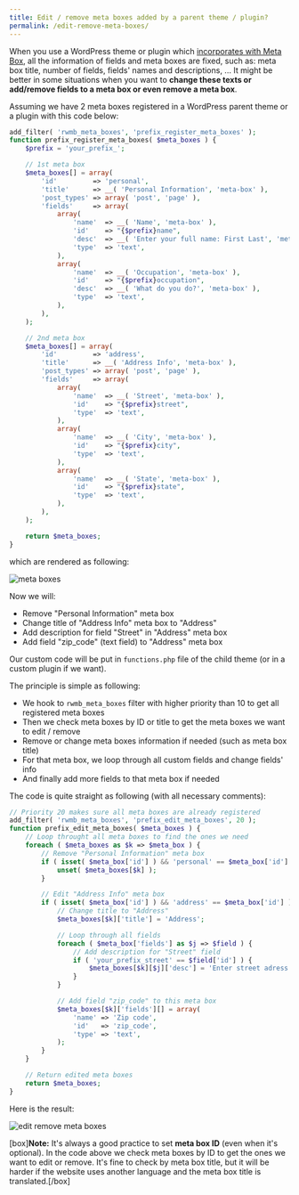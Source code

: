 ```yaml
---
title: Edit / remove meta boxes added by a parent theme / plugin?
permalink: /edit-remove-meta-boxes/
---
```


When you use a WordPress theme or plugin which [incorporates with Meta Box](/include-meta-box-plugin-themes/), all the information of fields and meta boxes are fixed, such as: meta box title, number of fields, fields' names and descriptions, ... It might be better in some situations when you want to **change these texts or add/remove fields to a meta box or even remove a meta box**.

Assuming we have 2 meta boxes registered in a WordPress parent theme or a plugin with this code below:

```php
add_filter( 'rwmb_meta_boxes', 'prefix_register_meta_boxes' );
function prefix_register_meta_boxes( $meta_boxes ) {
    $prefix = 'your_prefix_';

    // 1st meta box
    $meta_boxes[] = array(
        'id'         => 'personal',
        'title'      => __( 'Personal Information', 'meta-box' ),
        'post_types' => array( 'post', 'page' ),
        'fields'     => array(
            array(
                'name'  => __( 'Name', 'meta-box' ),
                'id'    => "{$prefix}name",
                'desc'  => __( 'Enter your full name: First Last', 'meta-box' ),
                'type'  => 'text',
            ),
            array(
                'name'  => __( 'Occupation', 'meta-box' ),
                'id'    => "{$prefix}occupation",
                'desc'  => __( 'What do you do?', 'meta-box' ),
                'type'  => 'text',
            ),
        ),
    );

    // 2nd meta box
    $meta_boxes[] = array(
        'id'         => 'address',
        'title'      => __( 'Address Info', 'meta-box' ),
        'post_types' => array( 'post', 'page' ),
        'fields'     => array(
            array(
                'name'  => __( 'Street', 'meta-box' ),
                'id'    => "{$prefix}street",
                'type'  => 'text',
            ),
            array(
                'name'  => __( 'City', 'meta-box' ),
                'id'    => "{$prefix}city",
                'type'  => 'text',
            ),
            array(
                'name'  => __( 'State', 'meta-box' ),
                'id'    => "{$prefix}state",
                'type'  => 'text',
            ),
        ),
    );

    return $meta_boxes;
}
```

which are rendered as following:

![meta boxes](http://i.imgur.com/VwDhVeD.png)

Now we will:

- Remove "Personal Information" meta box
- Change title of "Address Info" meta box to "Address"
- Add description for field "Street" in "Address" meta box
- Add field "zip_code" (text field) to "Address" meta box

Our custom code will be put in `functions.php` file of the child theme (or in a custom plugin if we want).

The principle is simple as following:

- We hook to `rwmb_meta_boxes` filter with higher priority than 10 to get all registered meta boxes
- Then we check meta boxes by ID or title to get the meta boxes we want to edit / remove
- Remove or change meta boxes information if needed (such as meta box title)
- For that meta box, we loop through all custom fields and change fields' info
- And finally add more fields to that meta box if needed

The code is quite straight as following (with all necessary comments):

```php
// Priority 20 makes sure all meta boxes are already registered
add_filter( 'rwmb_meta_boxes', 'prefix_edit_meta_boxes', 20 );
function prefix_edit_meta_boxes( $meta_boxes ) {
    // Loop throught all meta boxes to find the ones we need
    foreach ( $meta_boxes as $k => $meta_box ) {
        // Remove "Personal Information" meta box
        if ( isset( $meta_box['id'] ) && 'personal' == $meta_box['id'] ) {
            unset( $meta_boxes[$k] );
        }

        // Edit "Address Info" meta box
        if ( isset( $meta_box['id'] ) && 'address' == $meta_box['id'] ) {
            // Change title to "Address"
            $meta_boxes[$k]['title'] = 'Address';

            // Loop through all fields
            foreach ( $meta_box['fields'] as $j => $field ) {
                // Add description for "Street" field
                if ( 'your_prefix_street' == $field['id'] ) {
                    $meta_boxes[$k][$j]['desc'] = 'Enter street adress';
                }
            }

            // Add field "zip_code" to this meta box
            $meta_boxes[$k]['fields'][] = array(
                'name' => 'Zip code',
                'id'   => 'zip_code',
                'type' => 'text',
            );
        }
    }

    // Return edited meta boxes
    return $meta_boxes;
}
```

Here is the result:

![edit remove meta boxes](http://i.imgur.com/CxkIV6L.png)

[box]**Note:** It's always a good practice to set **meta box ID** (even when it's optional). In the code above we check meta boxes by ID to get the ones we want to edit or remove. It's fine to check by meta box title, but it will be harder if the website uses another language and the meta box title is translated.[/box]
